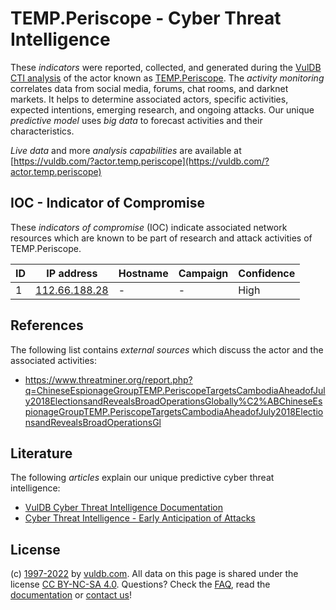 # TEMP.Periscope - Cyber Threat Intelligence

These _indicators_ were reported, collected, and generated during the [VulDB CTI analysis](https://vuldb.com/?kb.cti) of the actor known as [TEMP.Periscope](https://vuldb.com/?actor.temp.periscope). The _activity monitoring_ correlates data from social media, forums, chat rooms, and darknet markets. It helps to determine associated actors, specific activities, expected intentions, emerging research, and ongoing attacks. Our unique _predictive model_ uses _big data_ to forecast activities and their characteristics.

_Live data_ and more _analysis capabilities_ are available at [https://vuldb.com/?actor.temp.periscope](https://vuldb.com/?actor.temp.periscope)

## IOC - Indicator of Compromise

These _indicators of compromise_ (IOC) indicate associated network resources which are known to be part of research and attack activities of TEMP.Periscope.

ID | IP address | Hostname | Campaign | Confidence
-- | ---------- | -------- | -------- | ----------
1 | [112.66.188.28](https://vuldb.com/?ip.112.66.188.28) | - | - | High

## References

The following list contains _external sources_ which discuss the actor and the associated activities:

* https://www.threatminer.org/report.php?q=ChineseEspionageGroupTEMP.PeriscopeTargetsCambodiaAheadofJuly2018ElectionsandRevealsBroadOperationsGlobally%C2%ABChineseEspionageGroupTEMP.PeriscopeTargetsCambodiaAheadofJuly2018ElectionsandRevealsBroadOperationsGl

## Literature

The following _articles_ explain our unique predictive cyber threat intelligence:

* [VulDB Cyber Threat Intelligence Documentation](https://vuldb.com/?kb.cti)
* [Cyber Threat Intelligence - Early Anticipation of Attacks](https://www.scip.ch/en/?labs.20201022)

## License

(c) [1997-2022](https://vuldb.com/?kb.changelog) by [vuldb.com](https://vuldb.com/?kb.about). All data on this page is shared under the license [CC BY-NC-SA 4.0](https://creativecommons.org/licenses/by-nc-sa/4.0/). Questions? Check the [FAQ](https://vuldb.com/?kb.faq), read the [documentation](https://vuldb.com/?kb) or [contact us](https://vuldb.com/?contact)!
